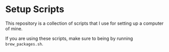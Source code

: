 Setup Scripts
=============

This repository is a collection of scripts that I use for setting up a computer of mine.

If you are using these scripts, make sure to being by running `brew_packages.sh`.
